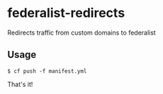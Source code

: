 # federalist-redirects

Redirects traffic from custom domains to federalist

## Usage

    $ cf push -f manifest.yml

That's it!


